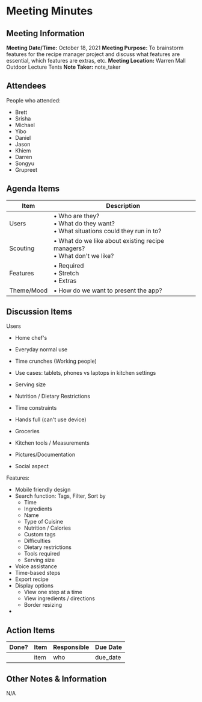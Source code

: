 # Meeting Minutes
## Meeting Information
**Meeting Date/Time:** October 18, 2021 
**Meeting Purpose:** To brainstorm features for the recipe manager project and discuss what features are essential, which features are extras, etc. 
**Meeting Location:** Warren Mall Outdoor Lecture Tents
**Note Taker:** note_taker  

## Attendees
People who attended:
- Brett
- Srisha
- Michael
- Yibo
- Daniel
- Jason
- Khiem
- Darren
- Songyu
- Grupreet

## Agenda Items

Item | Description
---- | ----
Users | • Who are they? <br>• What do they want? <br>• What situations could they run in to?
Scouting | • What do we like about existing recipe managers? <br> • What don't we like?
Features | • Required <br>• Stretch <br>• Extras
Theme/Mood | • How do we want to present the app?

## Discussion Items
Users 
- Home chef's
- Everyday normal use
- Time crunches (Working people)

- Use cases: tablets, phones vs laptops in kitchen settings
- Serving size
- Nutrition / Dietary Restrictions
- Time constraints
- Hands full (can't use device)
- Groceries
- Kitchen tools / Measurements
- Pictures/Documentation
- Social aspect

Features:
- Mobile friendly design
- Search function: Tags, Filter, Sort by
  - Time
  - Ingredients
  - Name
  - Type of Cuisine
  - Nutrition / Calories
  - Custom tags
  - Difficulties
  - Dietary restrictions
  - Tools required
  - Serving size
- Voice assistance
- Time-based steps
- Export recipe
- Display options
  - View one step at a time
  - View ingredients / directions
  - Border resizing
- 





## Action Items
| Done? | Item | Responsible | Due Date |
| ---- | ---- | ---- | ---- |
| | item | who | due_date |

## Other Notes & Information
N/A
